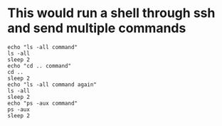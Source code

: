 # This would run a shell through ssh and send multiple commands
```shell ssh -i ~/.ssh/virtualbox dominik@dominik-VirtualBox.local -p1337
echo "ls -all command" 
ls -all
sleep 2
echo "cd .. command"
cd ..
sleep 2
echo "ls -all command again"
ls -all
sleep 2 
echo "ps -aux command"
ps -aux
sleep 2
```